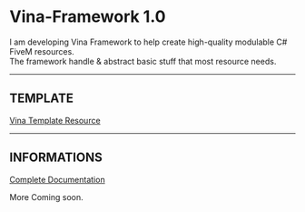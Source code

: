 # Vina-Framework 1.0
I am developing Vina Framework to help create high-quality modulable C# FiveM resources.  
The framework handle &amp; abstract basic stuff that most resource needs.  
  
---
  
## TEMPLATE
[Vina Template Resource](https://github.com/VinaStar/Vina-Framework-Resource)
  
---
  
## INFORMATIONS
[Complete Documentation](http://vinasky.online/Vina-Framework-Doc/)  
  
More Coming soon.
